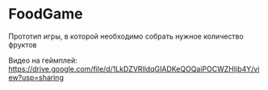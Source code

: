 # FoodGame
Прототип игры, в которой необходимо собрать нужное количество фруктов

Видео на геймплей: https://drive.google.com/file/d/1LkDZVRlldqGIADKeQOQaiPOCWZHIjb4Y/view?usp=sharing
